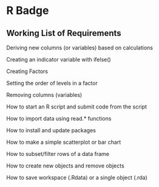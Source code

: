 # R Badge

## Working List of Requirements
Deriving new columns (or variables) based on calculations

Creating an indicator variable with ifelse()

Creating Factors

Setting the order of levels in a factor

Removing columns (variables)

How to start an R script and submit code from the script

How to import data using read.* functions

How to install and update packages

How to make a simple scatterplot or bar chart

How to subset/filter rows of a data frame

How to create new objects and remove objects

How to save workspace (.Rdata) or a single object (.rda)

